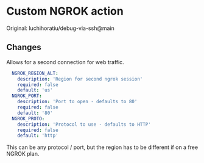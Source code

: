# Custom NGROK action

Original: luchihoratiu/debug-via-ssh@main

## Changes
Allows for a second connection for web traffic.

```yaml
  NGROK_REGION_ALT:
    description: 'Region for second ngrok session'
    required: false
    default: 'us'
  NGROK_PORT:
    description: 'Port to open - defaults to 80'
    required: false
    default: '80'
  NGROK_PROTO:
    description: 'Protocol to use - defaults to HTTP'
    required: false
    default: 'http'
```

This can be any protocol / port, but the region has to be different if on a free NGROK plan.